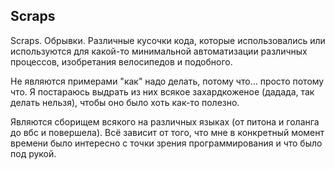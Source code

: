 ## Scraps 

Scraps. Обрывки. Различные кусочки кода, которые использовались или используются для какой-то минимальной автоматизации различных процессов, изобретания велосипедов и подобного.

Не являются примерами "как" надо делать, потому что... просто потому что.  Я постараюсь выдрать из них всякое захардкоженое (дадада, так делать нельзя), чтобы оно было хоть как-то полезно.

Являются сборищем всякого на различных языках (от питона и голанга до вбс и повершела). Всё зависит от того, что мне в конкретный момент времени было интересно с точки зрения программирования и что было под рукой.
